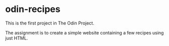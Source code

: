 # odin-recipes
This is the first project in The Odin Project.

The assignment is to create a simple website containing a few recipes using just HTML.